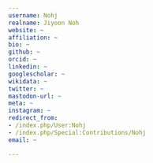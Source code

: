 ```yaml
---
username: Nohj
realname: Jiyoon Noh
website: ~
affiliation: ~
bio: ~
github: ~
orcid: ~
linkedin: ~
googlescholar: ~
wikidata: ~
twitter: ~
mastodon-url: ~
meta: ~
instagram: ~
redirect_from:
- /index.php/User:Nohj
- /index.php/Special:Contributions/Nohj
email: ~

---
```


